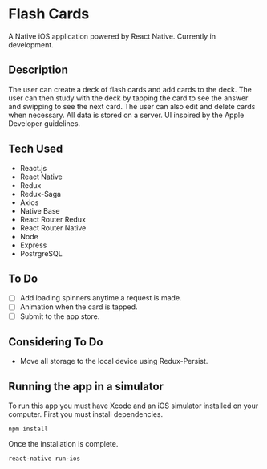 # Flash Cards
A Native iOS application powered by React Native.
Currently in development.

## Description
The user can create a deck of flash cards and add cards to the deck.  The user can then study with the deck by tapping the card to see the answer and swipping to see the next card.  The user can also edit and delete cards when necessary.  All data is stored on a server.  UI inspired by the Apple Developer guidelines.  

## Tech Used
* React.js
* React Native
* Redux
* Redux-Saga
* Axios
* Native Base
* React Router Redux
* React Router Native
* Node
* Express
* PostrgreSQL

## To Do
- [ ] Add loading spinners anytime a request is made.
- [ ] Animation when the card is tapped.
- [ ] Submit to the app store.

## Considering To Do
* Move all storage to the local device using Redux-Persist.

## Running the app in a simulator
To run this app you must have Xcode and an iOS simulator installed on your computer.
First you must install dependencies.
```
npm install
```
Once the installation is complete.
```
react-native run-ios
```

